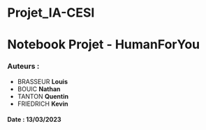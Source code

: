 # Projet_IA-CESI

# Notebook Projet - HumanForYou

### Auteurs :
- BRASSEUR **Louis**
- BOUIC **Nathan**
- TANTON **Quentin**
- FRIEDRICH **Kevin**

#### Date : 13/03/2023